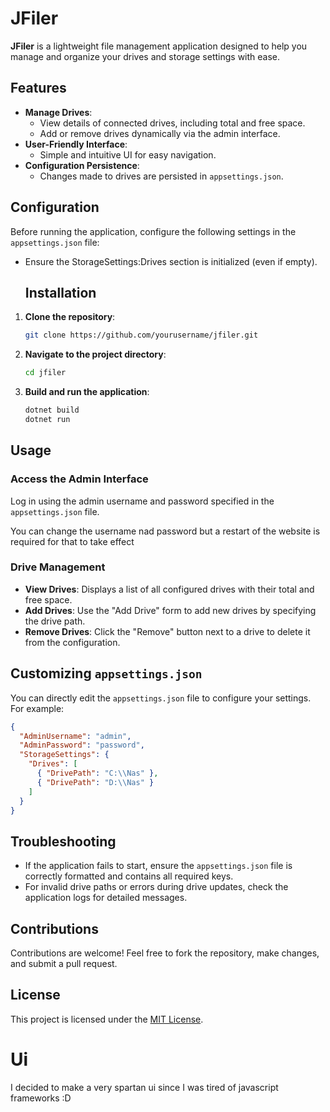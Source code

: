 # JFiler

**JFiler** is a lightweight file management application designed to help you manage and organize your drives and storage settings with ease.

## Features
- **Manage Drives**:
  - View details of connected drives, including total and free space.
  - Add or remove drives dynamically via the admin interface.
- **User-Friendly Interface**:
  - Simple and intuitive UI for easy navigation.
- **Configuration Persistence**:
  - Changes made to drives are persisted in `appsettings.json`.

## Configuration
Before running the application, configure the following settings in the `appsettings.json` file:

- Ensure the StorageSettings:Drives section is initialized (even if empty).
  ## Installation

1. **Clone the repository**:
    ```bash
    git clone https://github.com/yourusername/jfiler.git
    ```
2. **Navigate to the project directory**:
    ```bash
    cd jfiler
    ```
3. **Build and run the application**:
    ```bash
    dotnet build
    dotnet run
    ```

## Usage

### Access the Admin Interface
Log in using the admin username and password specified in the `appsettings.json` file.

You can change the username nad password but a restart of the website is required for that to take effect

### Drive Management
- **View Drives**: Displays a list of all configured drives with their total and free space.
- **Add Drives**: Use the "Add Drive" form to add new drives by specifying the drive path.
- **Remove Drives**: Click the "Remove" button next to a drive to delete it from the configuration.

## Customizing `appsettings.json`
You can directly edit the `appsettings.json` file to configure your settings. For example:
```json
{
  "AdminUsername": "admin",
  "AdminPassword": "password",
  "StorageSettings": {
    "Drives": [
      { "DrivePath": "C:\\Nas" },
      { "DrivePath": "D:\\Nas" }
    ]
  }
}
```
## Troubleshooting
- If the application fails to start, ensure the `appsettings.json` file is correctly formatted and contains all required keys.
- For invalid drive paths or errors during drive updates, check the application logs for detailed messages.

## Contributions
Contributions are welcome! Feel free to fork the repository, make changes, and submit a pull request.

## License
This project is licensed under the [MIT License](LICENSE).

# Ui
I decided to make a very spartan ui since I was tired of javascript frameworks :D 

